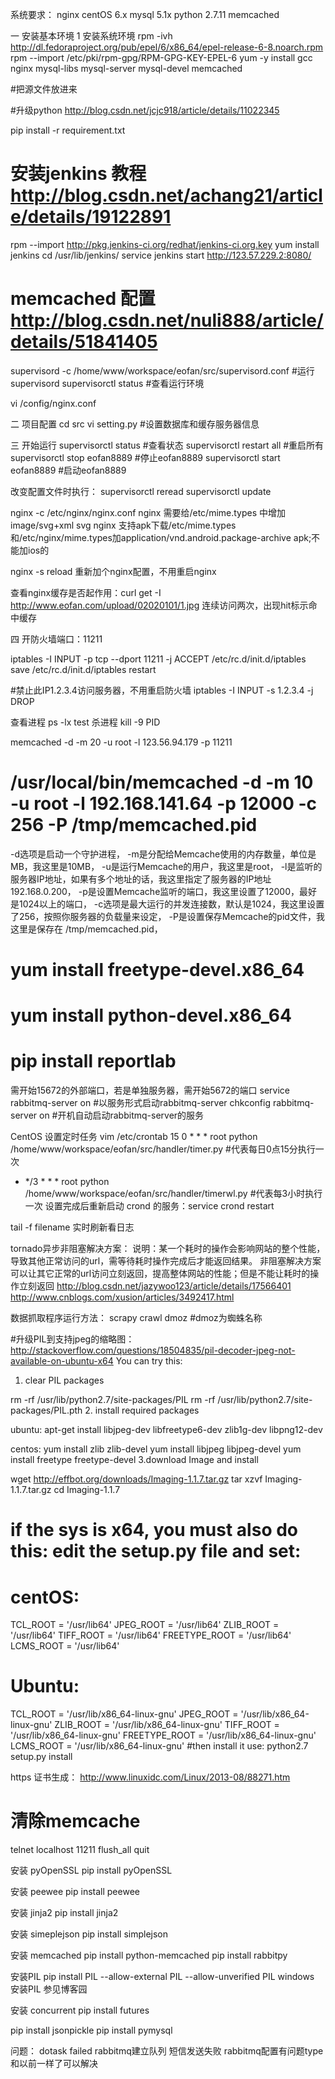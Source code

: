 系统要求：
nginx
centOS 6.x
mysql 5.1x
python 2.7.11
memcached


一 安装基本环境
1 安装系统环境
rpm -ivh http://dl.fedoraproject.org/pub/epel/6/x86_64/epel-release-6-8.noarch.rpm
rpm --import /etc/pki/rpm-gpg/RPM-GPG-KEY-EPEL-6
yum -y install gcc nginx mysql-libs mysql-server mysql-devel memcached


#把源文件放进来

#升级python http://blog.csdn.net/jcjc918/article/details/11022345 

pip install -r requirement.txt

# 安装jenkins 教程 http://blog.csdn.net/achang21/article/details/19122891
  rpm --import http://pkg.jenkins-ci.org/redhat/jenkins-ci.org.key
  yum install jenkins
  cd /usr/lib/jenkins/
  service jenkins start
  http://123.57.229.2:8080/

# memcached 配置  http://blog.csdn.net/nuli888/article/details/51841405

supervisord -c /home/www/workspace/eofan/src/supervisord.conf #运行supervisord
supervisorctl status #查看运行环境

vi /config/nginx.conf


二 项目配置
cd src
vi setting.py
#设置数据库和缓存服务器信息


三 开始运行
supervisorctl status    #查看状态
supervisorctl restart all   #重启所有
supervisorctl stop eofan8889    #停止eofan8889
supervisorctl start eofan8889   #启动eofan8889

改变配置文件时执行：
supervisorctl reread
supervisorctl update

nginx -c /etc/nginx/nginx.conf
nginx 需要给/etc/mime.types 中增加 image/svg+xml      svg
nginx 支持apk下载/etc/mime.types 和/etc/nginx/mime.types加application/vnd.android.package-archive apk;不能加ios的

nginx -s reload 重新加个nginx配置，不用重启nginx

查看nginx缓存是否起作用：curl get -I http://www.eofan.com/upload/02020101/1.jpg
连续访问两次，出现hit标示命中缓存

四 开防火墙端口：11211

iptables -I INPUT -p tcp --dport 11211 -j ACCEPT
/etc/rc.d/init.d/iptables save
/etc/rc.d/init.d/iptables restart

#禁止此IP1.2.3.4访问服务器，不用重启防火墙
iptables -I INPUT -s 1.2.3.4 -j DROP

查看进程
ps -lx
test
杀进程
kill -9 PID

memcached -d -m 20 -u root -l 123.56.94.179 -p 11211

# /usr/local/bin/memcached -d -m 10 -u root -l 192.168.141.64 -p 12000 -c 256 -P /tmp/memcached.pid
-d选项是启动一个守护进程，
-m是分配给Memcache使用的内存数量，单位是MB，我这里是10MB，
-u是运行Memcache的用户，我这里是root，
-l是监听的服务器IP地址，如果有多个地址的话，我这里指定了服务器的IP地址192.168.0.200，
-p是设置Memcache监听的端口，我这里设置了12000，最好是1024以上的端口，
-c选项是最大运行的并发连接数，默认是1024，我这里设置了256，按照你服务器的负载量来设定，
-P是设置保存Memcache的pid文件，我这里是保存在 /tmp/memcached.pid，

#  yum install freetype-devel.x86_64
#  yum install python-devel.x86_64

#  pip install reportlab

需开始15672的外部端口，若是单独服务器，需开始5672的端口
service rabbitmq-server on #以服务形式启动rabbitmq-server
chkconfig rabbitmq-server on #开机自动启动rabbitmq-server的服务

CentOS 设置定时任务
vim /etc/crontab
15 0 * * * root python /home/www/workspace/eofan/src/handler/timer.py #代表每日0点15分执行一次
* */3 * * * root python /home/www/workspace/eofan/src/handler/timerwl.py #代表每3小时执行一次
设置完成后重新启动 crond 的服务：service crond restart

tail -f filename 实时刷新看日志

tornado异步非阻塞解决方案：
说明：某一个耗时的操作会影响网站的整个性能，导致其他正常访问的url，需等待耗时操作完成后才能返回结果。
非阻塞解决方案可以让其它正常的url访问立刻返回，提高整体网站的性能；但是不能让耗时的操作立刻返回
http://blog.csdn.net/jazywoo123/article/details/17566401
http://www.cnblogs.com/xusion/articles/3492417.html

数据抓取程序运行方法：
scrapy crawl dmoz #dmoz为蜘蛛名称


#升级PIL到支持jpeg的缩略图：
http://stackoverflow.com/questions/18504835/pil-decoder-jpeg-not-available-on-ubuntu-x64
You can try this:

1. clear PIL packages

rm -rf /usr/lib/python2.7/site-packages/PIL
rm -rf /usr/lib/python2.7/site-packages/PIL.pth
2. install required packages

ubuntu:
apt-get install libjpeg-dev libfreetype6-dev zlib1g-dev libpng12-dev

centos:
yum install zlib zlib-devel
yum install libjpeg libjpeg-devel
yum install freetype freetype-devel
3.download Image and install

wget http://effbot.org/downloads/Imaging-1.1.7.tar.gz
tar xzvf Imaging-1.1.7.tar.gz
cd Imaging-1.1.7
# if the sys is x64, you must also do this: edit the setup.py file and set:
# centOS:
TCL_ROOT = '/usr/lib64'
JPEG_ROOT = '/usr/lib64'
ZLIB_ROOT = '/usr/lib64'
TIFF_ROOT = '/usr/lib64'
FREETYPE_ROOT = '/usr/lib64'
LCMS_ROOT = '/usr/lib64'
# Ubuntu:
TCL_ROOT = '/usr/lib/x86_64-linux-gnu'
JPEG_ROOT = '/usr/lib/x86_64-linux-gnu'
ZLIB_ROOT = '/usr/lib/x86_64-linux-gnu'
TIFF_ROOT = '/usr/lib/x86_64-linux-gnu'
FREETYPE_ROOT = '/usr/lib/x86_64-linux-gnu'
LCMS_ROOT = '/usr/lib/x86_64-linux-gnu'
#then install it use:
python2.7 setup.py install


https 证书生成：
http://www.linuxidc.com/Linux/2013-08/88271.htm

# 清除memcache
telnet localhost 11211
flush_all
quit


安装 pyOpenSSL
pip install pyOpenSSL

安装 peewee
pip install peewee

安装 jinja2
pip install jinja2

安装 simeplejson
pip install simplejson

安装 memcached
pip install python-memcached
pip install rabbitpy

安装PIL
pip install PIL --allow-external PIL --allow-unverified PIL
windows 安装PIL
参见博客园

安装 concurrent
pip install futures

pip install jsonpickle
pip install pymysql


问题：
dotask failed    rabbitmq建立队列
短信发送失败     rabbitmq配置有问题type和以前一样了可以解决






